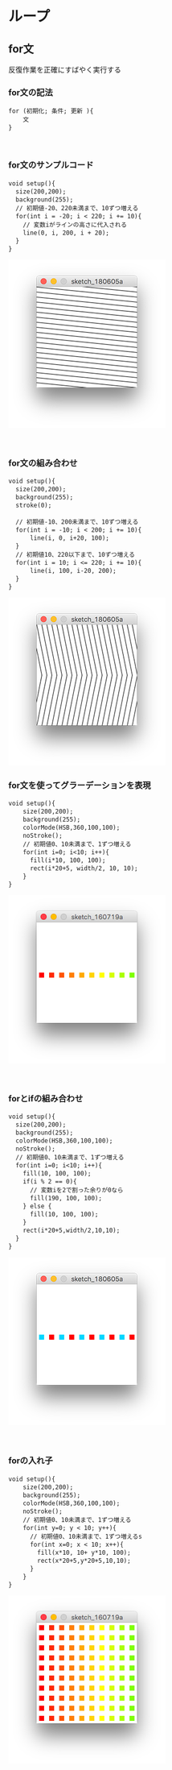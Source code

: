 # ループ

## for文

反復作業を正確にすばやく実行する



### for文の記法

```
for (初期化; 条件; 更新 ){
	文
}

```

&nbsp;


### for文のサンプルコード

```
void setup(){
  size(200,200);
  background(255);
  // 初期値-20、220未満まで、10ずつ増える
  for(int i = -20; i < 220; i += 10){
    // 変数iがラインの高さに代入される
    line(0, i, 200, i + 20);
  }
}
```
![image](img/for_line01.png)

&nbsp;

### for文の組み合わせ

```
void setup(){
  size(200,200);
  background(255);
  stroke(0);
  
  // 初期値-10、200未満まで、10ずつ増える
  for(int i = -10; i < 200; i += 10){
      line(i, 0, i+20, 100);
  }
  // 初期値10、220以下まで、10ずつ増える
  for(int i = 10; i <= 220; i += 10){
      line(i, 100, i-20, 200);
  }
}
```

![image](img/for_line02.png)
&nbsp;



### for文を使ってグラーデーションを表現

```
void setup(){
	size(200,200);
	background(255);
	colorMode(HSB,360,100,100);
	noStroke();
	// 初期値0、10未満まで、1ずつ増える
	for(int i=0; i<10; i++){
	  fill(i*10, 100, 100);
	  rect(i*20+5, width/2, 10, 10);
	}
}
```

![image](img/for01.png)

&nbsp;

### forとifの組み合わせ


```
void setup(){
  size(200,200);
  background(255);
  colorMode(HSB,360,100,100);
  noStroke();
  // 初期値0、10未満まで、1ずつ増える
  for(int i=0; i<10; i++){
    fill(10, 100, 100);
    if(i % 2 == 0){
      // 変数iを2で割った余りが0なら
      fill(190, 100, 100);
    } else {
      fill(10, 100, 100);
    }
    rect(i*20+5,width/2,10,10);
  }
}
```
![image](img/for03.png)

&nbsp;

### forの入れ子


```
void setup(){
	size(200,200);
	background(255);
	colorMode(HSB,360,100,100);
	noStroke();
	// 初期値0、10未満まで、1ずつ増える
	for(int y=0; y < 10; y++){
	  // 初期値0、10未満まで、1ずつ増えるs
	  for(int x=0; x < 10; x++){
	    fill(x*10, 10+ y*10, 100);
	    rect(x*20+5,y*20+5,10,10);
	  }
	}
}
```


![image](img/for02.png)

&nbsp;
&nbsp;

&nbsp;
&nbsp;





